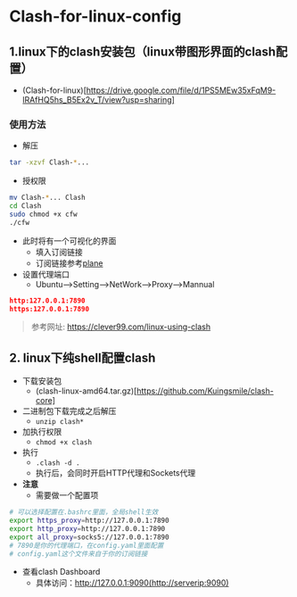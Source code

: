 # Clash-for-linux-config
## 1.linux下的clash安装包（linux带图形界面的clash配置）
+ (Clash-for-linux)[https://drive.google.com/file/d/1PS5MEw35xFqM9-lRAfHQ5hs_B5Ex2v_T/view?usp=sharing]
### 使用方法
+ 解压
```bash
tar -xzvf Clash-*...
```
+ 授权限
```bash
mv Clash-*... Clash
cd Clash
sudo chmod +x cfw
./cfw
```
+ 此时将有一个可视化的界面
  + 填入订阅链接
  + 订阅链接参考[plane](翻墙机场.com)
+ 设置代理端口
  + Ubuntu-->Setting-->NetWork-->Proxy-->Mannual
```json
http:127.0.0.1:7890
https:127.0.0.1:7890
``` 

> 参考网址: https://clever99.com/linux-using-clash
## 2. linux下纯shell配置clash
+ 下载安装包 
  + (clash-linux-amd64.tar.gz)[https://github.com/Kuingsmile/clash-core]
+ 二进制包下载完成之后解压
  + `unzip clash*`
+ 加执行权限
  + `chmod +x clash`
+ 执行
  + `.clash -d .`
  + 执行后，会同时开启HTTP代理和Sockets代理
+ **注意**
  + 需要做一个配置项
```bash
# 可以选择配置在.bashrc里面，全局shell生效
export https_proxy=http://127.0.0.1:7890 
export http_proxy=http://127.0.0.1:7890
export all_proxy=socks5://127.0.0.1:7890
# 7890是你的代理端口，在config.yaml里面配置
# config.yaml这个文件来自于你的订阅链接
```

+ 查看clash Dashboard
  + 具体访问：http://127.0.0.1:9090(http://serverip:9090)
   


